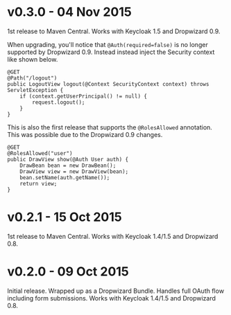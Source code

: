 # v0.3.0 - 04 Nov 2015

1st release to Maven Central.
Works with Keycloak 1.5 and Dropwizard 0.9.

When upgrading, you'll notice that `@Auth(required=false)` is no longer supported by Dropwizard 0.9.
Instead instead inject the Security context like shown below. 

    @GET
    @Path("/logout")
    public LogoutView logout(@Context SecurityContext context) throws ServletException { 
        if (context.getUserPrincipal() != null) {
            request.logout();
        }
    }
    
This is also the first release that supports the `@RolesAllowed` annotation.
This was possible due to the Dropwizard 0.9 changes.

    @GET
    @RolesAllowed("user")
    public DrawView show(@Auth User auth) {
        DrawBean bean = new DrawBean();
        DrawView view = new DrawView(bean);
        bean.setName(auth.getName());
        return view;
    }

# v0.2.1 - 15 Oct 2015

1st release to Maven Central.
Works with Keycloak 1.4/1.5 and Dropwizard 0.8.

# v0.2.0 - 09 Oct 2015

Initial release. Wrapped up as a Dropwizard Bundle. Handles full OAuth flow including form submissions.
Works with Keycloak 1.4/1.5 and Dropwizard 0.8.